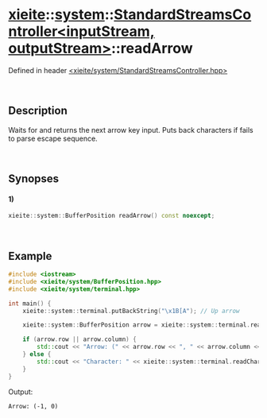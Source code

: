 # [xieite](../../../xieite.md)\:\:[system](../../../system.md)\:\:[StandardStreamsController\<inputStream, outputStream\>](../../StandardStreamsController.md)\:\:readArrow
Defined in header [<xieite/system/StandardStreamsController.hpp>](../../../../include/xieite/system/StandardStreamsController.hpp)

&nbsp;

## Description
Waits for and returns the next arrow key input. Puts back characters if fails to parse escape sequence.

&nbsp;

## Synopses
#### 1)
```cpp
xieite::system::BufferPosition readArrow() const noexcept;
```

&nbsp;

## Example
```cpp
#include <iostream>
#include <xieite/system/BufferPosition.hpp>
#include <xieite/system/terminal.hpp>

int main() {
    xieite::system::terminal.putBackString("\x1B[A"); // Up arrow

    xieite::system::BufferPosition arrow = xieite::system::terminal.readArrow();

    if (arrow.row || arrow.column) {
        std::cout << "Arrow: (" << arrow.row << ", " << arrow.column << ")\n";
    } else {
        std::cout << "Character: " << xieite::system::terminal.readCharacter() << '\n';
    }
}

```
Output:
```
Arrow: (-1, 0)
```
